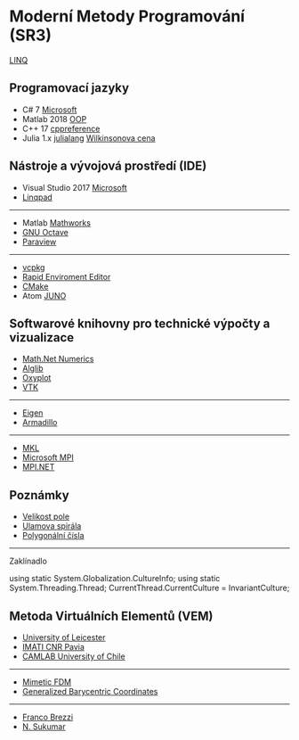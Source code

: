 # Moderní Metody Programování (SR3)
[LINQ](https://github.com/rh60/MMP19/blob/master/Linq.pdf)

## Programovací jazyky 

* C# 7 [Microsoft](https://docs.microsoft.com/cs-cz/dotnet/csharp/)
* Matlab 2018 [OOP](https://www.mathworks.com/help/pdf_doc/matlab/matlab_oop.pdf)
* C++ 17 [cppreference](https://en.cppreference.com/w/)
* Julia 1.x [julialang](https://julialang.org/) [Wilkinsonova cena](http://news.mit.edu/2018/julia-language-co-creators-win-james-wilkinson-prize-numerical-software-1226)

## Nástroje a vývojová prostředí (IDE)

* Visual Studio 2017 [Microsoft](https://visualstudio.microsoft.com/cs/)
* [Linqpad](https://www.linqpad.net/)
---
* Matlab [Mathworks](https://www.mathworks.com/products/matlab.html)
* [GNU Octave](https://www.gnu.org/software/octave/)
* [Paraview](https://www.paraview.org/)
---
* [vcpkg](https://github.com/Microsoft/vcpkg)
* [Rapid Enviroment Editor](https://www.rapidee.com/en/download)
* [CMake](https://cmake.org/)
* Atom [JUNO](http://docs.junolab.org/latest/man/installation.html)

## Softwarové knihovny pro technické výpočty a vizualizace

* [Math.Net Numerics](https://numerics.mathdotnet.com/)
* [Alglib](http://www.alglib.net/)
* [Oxyplot](http://www.oxyplot.org/)
* [VTK](https://vtk.org/)
---
* [Eigen](http://eigen.tuxfamily.org/index.php?title=Main_Page)
* [Armadillo](http://arma.sourceforge.net/)
---
* [MKL](https://software.intel.com/en-us/mkl)
* [Microsoft MPI](https://docs.microsoft.com/en-us/message-passing-interface/microsoft-mpi)
* [MPI.NET](https://github.com/jmp75/MPI.NET)

## Poznámky

* [Velikost pole](https://docs.microsoft.com/cs-cz/dotnet/framework/configure-apps/file-schema/runtime/gcallowverylargeobjects-element)
* [Ulamova spirála](https://en.wikipedia.org/wiki/Ulam_spiral)
* [Polygonální čísla](https://en.wikipedia.org/wiki/Polygonal_number)
---
Zaklínadlo

using static System.Globalization.CultureInfo;
using static System.Threading.Thread;
CurrentThread.CurrentCulture = InvariantCulture;

## Metoda Virtuálních Elementů (VEM)

* [University of Leicester](https://www2.le.ac.uk/departments/mathematics/research/vem/virtual-element-method-1)
* [IMATI CNR Pavia](http://www.ge.imati.cnr.it/index.php/news/11-general/267-vem)
* [CAMLAB University of Chile](http://camlab.cl/tag/virtual-element-method/)
---
* [Mimetic FDM](https://www.springer.com/gb/book/9783319026626)
* [Generalized Barycentric Coordinates](https://www.crcpress.com/Generalized-Barycentric-Coordinates-in-Computer-Graphics-and-Computational/Hormann-Sukumar/p/book/9781498763592)
---
* [Franco Brezzi](http://arturo.imati.cnr.it/brezzi/)
* [N. Sukumar](http://dilbert.engr.ucdavis.edu/~suku/)


